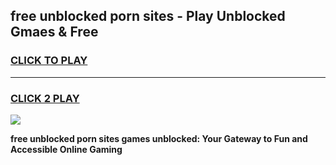 
## free unblocked porn sites - Play Unblocked Gmaes & Free
<h3>
<a href="https://news.freeplayer.one?title=free_unblocked_porn_sites&ref=23F">CLICK TO PLAY</a></h3>
<hr>

<h3>
<a href="https://news.freeplayer.one?title=free_unblocked_porn_sites&ref=23F">CLICK 2 PLAY</a>
  
</h3>

<a href="https://news.freeplayer.one?title=free_unblocked_porn_sites&ref=23F/"><img src="https://clearcache.store/games.png"></a>


**free unblocked porn sites games unblocked: Your Gateway to Fun and Accessible Online Gaming**
